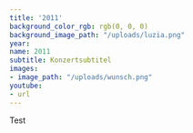 ```yaml
---
title: '2011'
background_color_rgb: rgb(0, 0, 0)
background_image_path: "/uploads/luzia.png"
year: 
name: 2011
subtitle: Konzertsubtitel
images:
- image_path: "/uploads/wunsch.png"
youtube:
- url
---
```


Test
